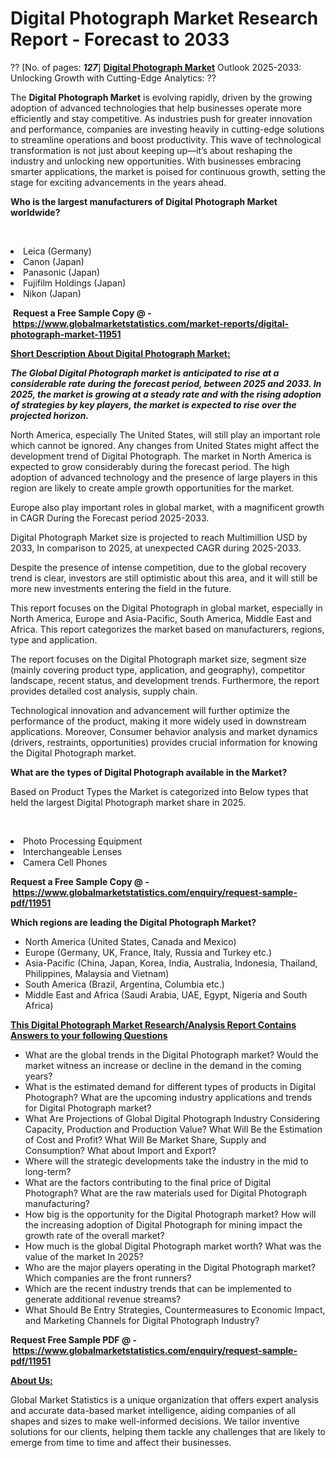 <H1>Digital Photograph Market Research Report - Forecast to 2033</H1><p>?? [No. of pages:&nbsp;<strong><em>127</em></strong>]&nbsp;<strong><a href="https://www.globalmarketstatistics.com/market-reports/digital-photograph-market-11951">Digital Photograph&nbsp;Market</a></strong>&nbsp;Outlook 2025-2033: Unlocking Growth with Cutting-Edge Analytics: ??</p><p>The <strong>Digital Photograph Market</strong> is evolving rapidly, driven by the growing adoption of advanced technologies that help businesses operate more efficiently and stay competitive. As industries push for greater innovation and performance, companies are investing heavily in cutting-edge solutions to streamline operations and boost productivity. This wave of technological transformation is not just about keeping up&mdash;it&rsquo;s about reshaping the industry and unlocking new opportunities. With businesses embracing smarter applications, the market is poised for continuous growth, setting the stage for exciting advancements in the years ahead.</p><p><strong>Who is the largest manufacturers of Digital Photograph Market worldwide?</strong></p><p>&nbsp;<li>Leica (Germany)<li>Canon (Japan)<li>Panasonic (Japan)<li>Fujifilm Holdings (Japan)<li>Nikon (Japan)</p><p>&nbsp;<strong>Request a Free Sample Copy @ -&nbsp;<a href="https://www.globalmarketstatistics.com/market-reports/digital-photograph-market-11951">https://www.globalmarketstatistics.com/market-reports/digital-photograph-market-11951</a></strong></p><p><strong><u>Short Description About Digital Photograph Market:</u></strong></p><p><strong><em>The Global Digital Photograph market is anticipated to rise at a considerable rate during the forecast period, between 2025 and 2033. In 2025, the market is growing at a steady rate and with the rising adoption of strategies by key players, the market is expected to rise over the projected horizon.</em></strong></p><p>North America, especially The United States, will still play an important role which cannot be ignored. Any changes from United States might affect the development trend of Digital Photograph. The market in North America is expected to grow considerably during the forecast period. The high adoption of advanced technology and the presence of large players in this region are likely to create ample growth opportunities for the market.</p><p>Europe also play important roles in global market, with a magnificent growth in CAGR During the Forecast period 2025-2033.</p><p>Digital Photograph Market size is projected to reach Multimillion USD by 2033, In comparison to 2025, at unexpected CAGR during 2025-2033.</p><p>Despite the presence of intense competition, due to the global recovery trend is clear, investors are still optimistic about this area, and it will still be more new investments entering the field in the future.</p><p>This report focuses on the Digital Photograph in global market, especially in North America, Europe and Asia-Pacific, South America, Middle East and Africa. This report categorizes the market based on manufacturers, regions, type and application.</p><p>The report focuses on the Digital Photograph market size, segment size (mainly covering product type, application, and geography), competitor landscape, recent status, and development trends. Furthermore, the report provides detailed cost analysis, supply chain.</p><p>Technological innovation and advancement will further optimize the performance of the product, making it more widely used in downstream applications. Moreover, Consumer behavior analysis and market dynamics (drivers, restraints, opportunities) provides crucial information for knowing the Digital Photograph market.</p><p><strong>What are the types of Digital Photograph available in the Market?</strong></p><p>Based on Product Types the Market is categorized into Below types that held the largest Digital Photograph market share in 2025.</p><p>&nbsp;<li>Photo Processing Equipment<li> Interchangeable Lenses<li> Camera Cell Phones&nbsp;</p><p><strong>Request a Free Sample Copy @ -&nbsp;<a href="https://www.globalmarketstatistics.com/enquiry/request-sample-pdf/11951">https://www.globalmarketstatistics.com/enquiry/request-sample-pdf/11951</a></strong></p><p><strong>Which regions are leading the Digital Photograph Market?</strong></p><ul><li>North America (United States, Canada and Mexico)</li><li>Europe (Germany, UK, France, Italy, Russia and Turkey etc.)</li><li>Asia-Pacific (China, Japan, Korea, India, Australia, Indonesia, Thailand, Philippines, Malaysia and Vietnam)</li><li>South America (Brazil, Argentina, Columbia etc.)</li><li>Middle East and Africa (Saudi Arabia, UAE, Egypt, Nigeria and South Africa)</li></ul><p><strong><u>This Digital Photograph Market Research/Analysis Report Contains Answers to your following Questions</u></strong></p><ul><li>What are the global trends in the Digital Photograph market? Would the market witness an increase or decline in the demand in the coming years?</li><li>What is the estimated demand for different types of products in Digital Photograph? What are the upcoming industry applications and trends for Digital Photograph market?</li><li>What Are Projections of Global Digital Photograph Industry Considering Capacity, Production and Production Value? What Will Be the Estimation of Cost and Profit? What Will Be Market Share, Supply and Consumption? What about Import and Export?</li><li>Where will the strategic developments take the industry in the mid to long-term?</li><li>What are the factors contributing to the final price of Digital Photograph? What are the raw materials used for Digital Photograph manufacturing?</li><li>How big is the opportunity for the Digital Photograph market? How will the increasing adoption of Digital Photograph for mining impact the growth rate of the overall market?</li><li>How much is the global Digital Photograph market worth? What was the value of the market In 2025?</li><li>Who are the major players operating in the Digital Photograph market? Which companies are the front runners?</li><li>Which are the recent industry trends that can be implemented to generate additional revenue streams?</li><li>What Should Be Entry Strategies, Countermeasures to Economic Impact, and Marketing Channels for Digital Photograph Industry?</li></ul><p><strong>Request Free Sample PDF @ -&nbsp;<a href="https://www.globalmarketstatistics.com/enquiry/request-sample-pdf/11951">https://www.globalmarketstatistics.com/enquiry/request-sample-pdf/11951</a></strong></p><p><strong><u>About Us:</u></strong></p><p>Global Market Statistics&nbsp;is a unique organization that offers expert analysis and accurate data-based market intelligence, aiding companies of all shapes and sizes to make well-informed decisions. We tailor inventive solutions for our clients, helping them tackle any challenges that are likely to emerge from time to time and affect their businesses.</p>
